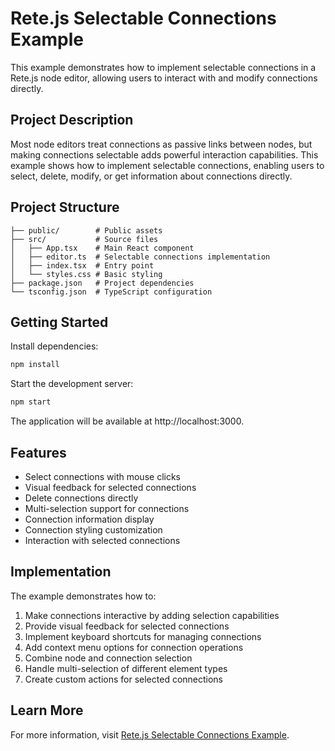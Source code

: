 # Rete.js Selectable Connections Example

This example demonstrates how to implement selectable connections in a Rete.js node editor, allowing users to interact with and modify connections directly.

## Project Description

Most node editors treat connections as passive links between nodes, but making connections selectable adds powerful interaction capabilities. This example shows how to implement selectable connections, enabling users to select, delete, modify, or get information about connections directly.

## Project Structure

```
├── public/        # Public assets
├── src/           # Source files
│   ├── App.tsx    # Main React component
│   ├── editor.ts  # Selectable connections implementation
│   ├── index.tsx  # Entry point
│   └── styles.css # Basic styling
├── package.json   # Project dependencies
└── tsconfig.json  # TypeScript configuration
```

## Getting Started

Install dependencies:

```bash
npm install
```

Start the development server:

```bash
npm start
```

The application will be available at http://localhost:3000.

## Features

- Select connections with mouse clicks
- Visual feedback for selected connections
- Delete connections directly
- Multi-selection support for connections
- Connection information display
- Connection styling customization
- Interaction with selected connections

## Implementation

The example demonstrates how to:

1. Make connections interactive by adding selection capabilities
2. Provide visual feedback for selected connections
3. Implement keyboard shortcuts for managing connections
4. Add context menu options for connection operations
5. Combine node and connection selection
6. Handle multi-selection of different element types
7. Create custom actions for selected connections

## Learn More

For more information, visit [Rete.js Selectable Connections Example](https://retejs.org/examples/selectable-connections). 